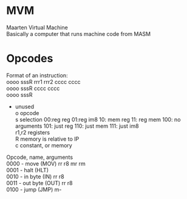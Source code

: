 # MVM
Maarten Virtual Machine  
Basically a computer that runs machine code from MASM  

# Opcodes
Format of an instruction:  
oooo sssR rrr1 rrr2 cccc cccc  
oooo sssR cccc cccc  
oooo sssR  

- unused  
o opcode  
s selection 00:reg reg 01:reg im8 10: mem reg 11: reg mem 100: no arguments 101: just reg 110: just mem 111: just im8  
r1,r2 registers  
R memory is relative to IP  
c constant, or memory  

Opcode, name, arguments  
0000 - move (MOV) rr r8 mr rm  
0001 - halt (HLT)  
0010 - in byte (IN) rr r8  
0011 - out byte (OUT) rr r8  
0100 - jump (JMP) m-
